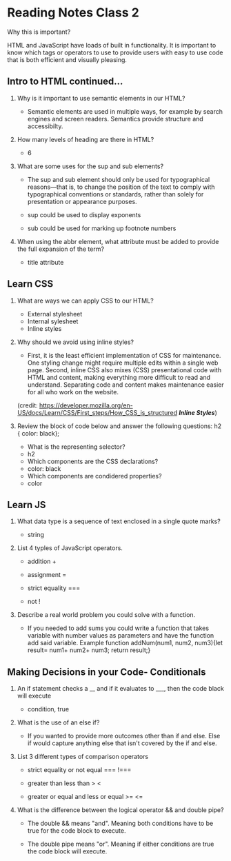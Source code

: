 # Reading Notes Class 2

Why this is important?

HTML and JavaScript have loads of built in functionality. It is important to know which tags or operators to use to provide users with easy to use code that is both efficient and visually pleasing.

## Intro to HTML continued...

1. Why is it important to use semantic elements in our HTML?

    * Semantic elements are used in multiple ways, for example by search engines and screen readers. Semantics provide structure and accessibilty.

2. How many levels of heading are there in HTML?

    * 6

3. What are some uses for the sup and sub elements?

    * The sup and sub element should only be used for typographical reasons—that is, to change the position of the text to comply with typographical conventions or standards, rather than solely for presentation or appearance purposes.

    * sup could be used to display exponents

    * sub could be used for marking up footnote numbers


4. When using the abbr element, what attribute must be added to provide the full expansion of the term?

    * title attribute

## Learn CSS

1. What are ways we can apply CSS to our HTML?

    * External stylesheet
    * Internal sylesheet
    * Inline styles

2. Why should we avoid using inline styles?

    * First, it is the least efficient implementation of CSS for maintenance. One styling change might require multiple edits within a single web page. Second, inline CSS also mixes (CSS) presentational code with HTML and content, making everything more difficult to read and understand. Separating code and content makes maintenance easier for all who work on the website.

    (credit: https://developer.mozilla.org/en-US/docs/Learn/CSS/First_steps/How_CSS_is_structured ***Inline Styles***)

3. Review the block of code below and answer the following questions:
    h2 { color: black};

    * What is the representing selector?

    - h2

    * Which components are the CSS declarations?

    - color: black

    * Which components are condidered properties?

    - color

## Learn JS

1. What data type is a sequence of text enclosed in a single quote marks?

    * string

2. List 4 typles of JavaScript operators.

    * addition +

    * assignment =

    * strict equality ===

    * not !

3. Describe a real world problem you could solve with a function.

    * If you needed to add sums you could write a function that takes variable with number values as parameters and have the function add said variable. Example function addNum(num1, num2, num3){let result= num1+ num2+ num3; return result;}

## Making Decisions in your Code- Conditionals

1. An if statement checks a __ and if it evaluates to ___, then the code black will execute

    * condition, true

2. What is the use of an else if?

    * If you wanted to provide more outcomes other than if and else. Else if would capture anything else that isn't covered by the if and else. 

3. List 3 different types of comparison operators

    * strict equality or not equal === !===

    * greater than less than > <

    * greater or equal and less or equal >= <=

4. What is the difference between the logical operator && and double pipe?

    * The double && means "and". Meaning both conditions have to be true for the code block to execute.

    * The double pipe means "or". Meaning if either conditions are true the code block will execute.